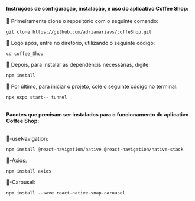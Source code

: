 <strong>Instruções de configuração, instalação, e uso do aplicativo Coffee Shop: </strong><br><br>
🔗 Primeiramente clone o repositório com o seguinte comando: 
```
git clone https://github.com/adriamariavs/coffeShop.git
```
🔗 Logo após, entre no diretório, utilizando o seguinte código: 
```
cd coffee_Shop  
```
🔗 Depois, para instalar as dependêncis necessárias, digite: 
```
npm install
```
🔗 Por último, para iniciar o projeto, cole o seguinte código no terminal: 
```
npx expo start-- tunnel
```
<br>
<strong>Pacotes que precisam ser instalados para o funcionamento do aplicativo Coffee Shop:</strong><br><br>
  
🔗-useNavigation: 
```
npm install @react-navigation/native @react-navigation/native-stack  
```
🔗-Axios:
```
npm install axios
```
🔗-Carousel: 
```
npm install --save react-native-snap-carousel
```


